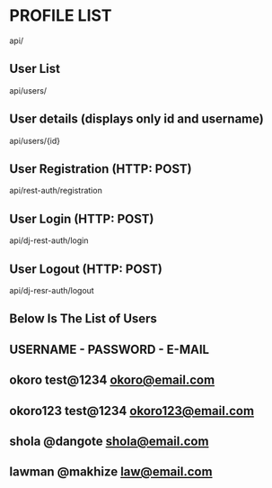 
# PROFILE LIST

api/

## User List

api/users/

## User details (displays only id and username)

api/users/{id}

## User Registration (HTTP: POST)

api/rest-auth/registration

## User Login (HTTP: POST)

api/dj-rest-auth/login

## User Logout (HTTP: POST)

api/dj-resr-auth/logout

## Below Is The List of Users

## USERNAME  -   PASSWORD    -    E-MAIL

## okoro         test@1234      <okoro@email.com>

## okoro123      test@1234      <okoro123@email.com>

## shola         @dangote       <shola@email.com>

## lawman        @makhize       <law@email.com>
